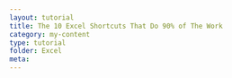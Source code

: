 ```yaml
---
layout: tutorial
title: The 10 Excel Shortcuts That Do 90% of The Work
category: my-content
type: tutorial
folder: Excel
meta:
---
```

